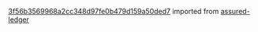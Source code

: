 [3f56b3569968a2cc348d97fe0b479d159a50ded7](https://github.com/insolar/assured-ledger/commit/3f56b3569968a2cc348d97fe0b479d159a50ded7) imported from [assured-ledger](https://github.com/insolar/assured-ledger)
